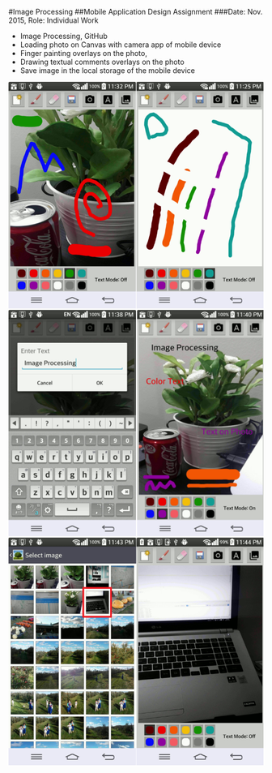 #Image Processing
##Mobile Application Design Assignment
###Date: Nov. 2015,	 Role: Individual Work
-	Image Processing, GitHub
-	Loading photo on Canvas with camera app of mobile device
-	Finger painting overlays on the photo,
-	Drawing textual comments overlays on the photo
-	Save image in the local storage of the mobile device

![Build Status](https://github.com/Skim0082/Mobile_App_Assignment2/blob/master/imageprocessing1.png)
![Build Status](https://github.com/Skim0082/Mobile_App_Assignment2/blob/master/imageprocessing2b.png)
![Build Status](https://github.com/Skim0082/Mobile_App_Assignment2/blob/master/imageprocessing5.png)

